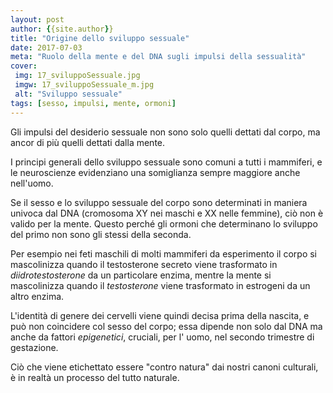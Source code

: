 ```yaml
---
layout: post
author: {{site.author}}
title: "Origine dello sviluppo sessuale"
date: 2017-07-03
meta: "Ruolo della mente e del DNA sugli impulsi della sessualità"
cover:
 img: 17_sviluppoSessuale.jpg
 imgw: 17_sviluppoSessuale_m.jpg
 alt: "Sviluppo sessuale"
tags: [sesso, impulsi, mente, ormoni]
---
```

Gli impulsi del desiderio sessuale non sono solo quelli dettati dal corpo, ma ancor di più quelli dettati dalla mente.

I principi generali dello sviluppo sessuale sono comuni a tutti i mammiferi, e le neuroscienze evidenziano una somiglianza sempre maggiore anche nell'uomo.

Se il sesso e lo sviluppo sessuale del corpo sono determinati in maniera univoca dal DNA (cromosoma XY nei maschi e XX nelle femmine), ciò non è valido per la mente. Questo perché gli ormoni che determinano lo sviluppo del primo non sono gli stessi della seconda.

Per esempio nei feti maschili di molti mammiferi da esperimento il corpo si mascolinizza quando il testosterone secreto viene trasformato in *diidrotestosterone* da un particolare enzima, mentre la mente si mascolinizza quando il *testosterone* viene trasformato in estrogeni da un altro enzima.

L'identità di genere dei cervelli viene quindi decisa prima della nascita, e può non coincidere col sesso del corpo; essa dipende non solo dal DNA ma anche da fattori *epigenetici*, cruciali, per l' uomo, nel secondo trimestre di gestazione.

Ciò che viene etichettato essere "contro natura" dai nostri canoni culturali, è in realtà un processo del tutto naturale.
